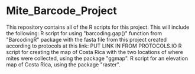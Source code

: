 # Mite_Barcode_Project
This repository contains all of the R scripts for this project.
This will include the following:
R script for using "barcoding.gap()" function from "BarcodingR" package with the fasta file from this project created according to protocols at this link:
  PUT LINK IN FROM PROTOCOLS.IO
R script for creating the map of Costa Rica with the two locations of where mites were collected, using the package "ggmap".
R script for an elevation map of Costa Rica, using the package "raster".
